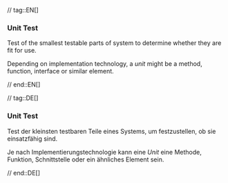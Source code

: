 // tag::EN[]
### Unit Test
Test of the smallest testable parts of system to determine whether they are fit for use.

Depending on implementation technology, a _unit_ might be a method, function, interface or similar element.

// end::EN[]

// tag::DE[]

### Unit Test
Test der kleinsten testbaren Teile eines Systems, um festzustellen, ob sie einsatzfähig sind.

Je nach Implementierungstechnologie kann eine _Unit_ eine Methode, Funktion, Schnittstelle oder ein ähnliches Element sein.

// end::DE[]